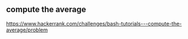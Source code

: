 ## compute the average
https://www.hackerrank.com/challenges/bash-tutorials---compute-the-average/problem

